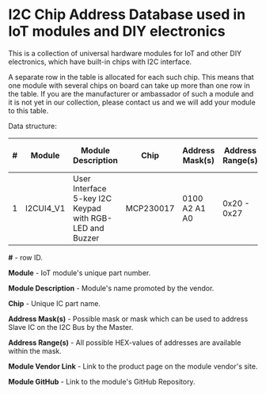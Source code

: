 # I2C Chip Address Database used in IoT modules and DIY electronics

This is a collection of universal hardware modules for IoT and other DIY electronics, which have built-in chips with I2C interface.

A separate row in the table is allocated for each such chip. This means that one module with several chips on board can take up more than one row in the table.
If you are the manufacturer or ambassador of such a module and it is not yet in our collection, please contact us and we will add your module to this table. 

Data structure:

| # | Module  | Module Description | Chip | Address Mask(s) | Address Range(s) | Module Vendor Link | Module GitHub | 
| --- | ------------- | ------------- | ------------- | ---------------------- | ------------- | ------------- | ------------- |
| 1 | I2CUI4_V1 | User Interface 5-key I2C Keypad with RGB-LED and Buzzer | MCP230017  | 0100 A2 A1 A0 | 0x20 - 0x27 | site | github link |

**\#** - row ID.

**Module** - IoT module's unique part number.

**Module Description** - Module's name promoted by the vendor.

**Chip** - Unique IC part name.

**Address Mask(s)** - Possible mask or mask which can be used to address Slave IC on the I2C Bus by the Master.

**Address Range(s)** - All possible HEX-values of addresses are available within the mask.

**Module Vendor Link** - Link to the product page on the module vendor's site.

**Module GitHub** - Link to the module's GitHub Repository.
